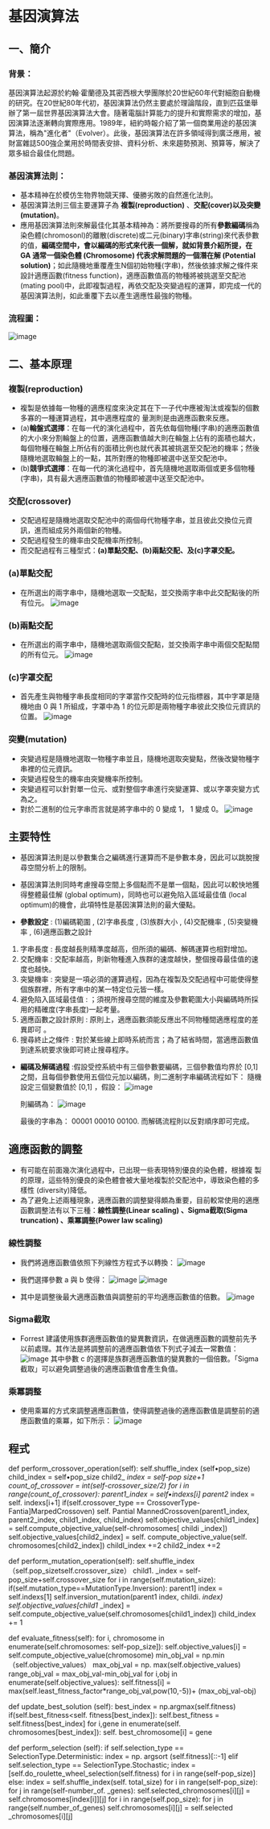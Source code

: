 
# 基因演算法
## 一、簡介

### 背景：

基因演算法起源於約翰·霍蘭德及其密西根大學團隊於20世紀60年代對細胞自動機的研究。在20世紀80年代初，基因演算法仍然主要處於理論階段，直到匹茲堡舉辦了第一屆世界基因演算法大會。隨著電腦計算能力的提升和實際需求的增加，基因演算法逐漸轉向實際應用。1989年，紐約時報介紹了第一個商業用途的基因演算法，稱為"進化者"（Evolver）。此後，基因演算法在許多領域得到廣泛應用，被財富雜誌500強企業用於時間表安排、資料分析、未來趨勢預測、預算等，解決了眾多組合最佳化問題。

### 基因演算法則：

* 基本精神在於模仿生物界物競天擇、優勝劣敗的自然進化法則。
* 基因演算法則三個主要運算子為 **複製(reproduction)** 、**交配(cover)**以及**突變(mutation)**。
* 應用基因演算法則來解最佳化其基本精神為：將所要搜尋的所有**參數編碼**稱為染色體(chromosonl)的離散(discrete)或二元(binary)字串(string)來代表參數的值，**編碼空間中，會以編碼的形式來代表一個解，就如背景介紹所提，在 GA 通常一個染色體 (Chromosome) 代表求解問題的一個潛在解 (Potential solution)**；如此隨機地重覆產生N個初始物種(字串)，然後依據求解之條件來設計適應函數(fitness function)，適應函數值高的物種將被挑選至交配池(mating pool)中，此即複製過程，再依交配及突變過程的運算，即完成一代的基因演算法則，如此重覆下去以產生適應性最強的物種。

### 流程圖：
![image](https://github.com/soon1110014/alg112a/assets/105185732/a88d88e0-3e8a-46fc-bd0b-582168789a79)

## 二、基本原理

### 複製(reproduction)
* 複製是依據每一物種的適應程度來決定其在下一子代中應被淘汰或複製的個數多寡的一種運算過程，其中適應程度的   量測則是由適應函數來反應。
* (a)**輪盤式選擇**：在每一代的演化過程中，首先依每個物種(字串)的適應函數值的大小來分割輪盤上的位置，適應函數值越大則在輪盤上佔有的面積也越大，每個物種在輪盤上所佔有的面積比例也就代表其被挑選至交配池的機率；然後隨機地選取輪盤上的一點，其所對應的物種即被選中送至交配池中。
* (b)**競爭式選擇**：在每一代的演化過程中，首先隨機地選取兩個或更多個物種(字串)，具有最大適應函數值的物種即被選中送至交配池中。

### 交配(crossover)
* 交配過程是隨機地選取交配池中的兩個母代物種字串，並且彼此交換位元資訊，進而組成另外兩個新的物種。
* 交配過程發生的機率由交配機率所控制。
* 而交配過程有三種型式：**(a)單點交配、(b)兩點交配、及(c)字罩交配。**

### (a)單點交配
* 在所選出的兩字串中，隨機地選取一交配點，並交換兩字串中此交配點後的所有位元。
![image](https://github.com/soon1110014/alg112a/assets/105185732/068919e8-7d6b-4ca2-b330-a10db4b36f15)

### (b)兩點交配
* 在所選出的兩字串中，隨機地選取兩個交配點，並交換兩字串中兩個交配點間的所有位元。 
![image](https://github.com/soon1110014/alg112a/assets/105185732/20dc0740-4d39-4f5d-a262-c2516a9dbc41)

### (c)字罩交配
* 首先產生與物種字串長度相同的字罩當作交配時的位元指標器，其中字罩是隨機地由 0 與 1 所組成，字罩中為 1 的位元即是兩物種字串彼此交換位元資訊的位置。
![image](https://github.com/soon1110014/alg112a/assets/105185732/dfad9103-3ea4-46df-954f-c542b666bf25)

### 突變(mutation)
* 突變過程是隨機地選取一物種字串並且，隨機地選取突變點，然後改變物種字串裡的位元資訊。
* 突變過程發生的機率由突變機率所控制。
* 突變過程可以針對單一位元、或對整個字串進行突變運算、或以字罩突變方式為之。
* 對於二進制的位元字串而言就是將字串中的 0 變成 1， 1 變成 0。
![image](https://github.com/soon1110014/alg112a/assets/105185732/3c7fc6d9-1f03-4c29-b5e1-993f7b78add7)

## 主要特性
* 基因演算法則是以參數集合之編碼進行運算而不是參數本身，因此可以跳脫搜尋空間分析上的限制。
* 基因演算法則同時考慮搜尋空間上多個點而不是單一個點，因此可以較快地獲得整體最佳解 (global optimum)，同時也可以避免陷入區域最佳值 (local optimum)的機會，此項特性是基因演算法則的最大優點。

* **參數設定** : (1)編碼範圍 , (2)字串長度 , (3)族群大小 , (4)交配機率 , (5)突變機率 , (6)適應函數之設計
1. 字串長度 : 長度越長則精準度越高，但所須的編碼、解碼運算也相對增加。 
2. 交配機率 : 交配率越高，則新物種進入族群的速度越快，整個搜尋最佳值的速度也越快。 
3. 突變機率 : 突變是一項必須的運算過程，因為在複製及交配過程中可能使得整個族群裡，所有字串中的某一特定位元皆一樣。 
4. 避免陷入區域最佳值 : ；須視所搜尋空間的維度及參數範圍大小與編碼時所採用的精確度(字串長度)一起考量。 
5. 適應函數之設計原則 : 原則上，適應函數須能反應出不同物種間適應程度的差異即可 。
6. 搜尋終止之條件 : 對於某些線上即時系統而言；為了結省時間，當適應函數值到達系統要求後即可終止搜尋程序。
* **編碼及解碼過程** :假設受控系統中有三個參數要編碼，三個參數值均界於 [0,1] 之間，且每個參數使用五個位元加以編碼，則二進制字串編碼流程如下： 
     隨機設定三個變數值於 [0,1] ，假設：
![image](https://github.com/soon1110014/alg112a/assets/105185732/95df3b5c-5068-430a-9af8-1e75c699a3b0)

     則編碼為： 
![image](https://github.com/soon1110014/alg112a/assets/105185732/512c4feb-f6e9-4256-b797-1c3d178b899b)

     最後的字串為： 00001 00010 00100. 而解碼流程則以反對順序即可完成。

## 適應函數的調整

* 有可能在前面幾次演化過程中，已出現一些表現特別優良的染色體，根據複 製的原理，這些特別優良的染色體會被大量地複製於交配池中，導致染色體的多樣性 (diversity)降低。
* 為了避免上述兩種現象，適應函數的調整變得頗為重要，目前較常使用的適應函數調整法有以下三種：**線性調整(Linear scaling) 、Sigma截取(Sigma truncation) 、乘冪調整(Power law scaling)**
### 線性調整
* 我們將適應函數值依照下列線性方程式予以轉換： 
![image](https://github.com/soon1110014/alg112a/assets/105185732/d2c32a64-8824-48d2-b471-2494125a5b81)

* 我們選擇參數 a 與 b 使得：
![image](https://github.com/soon1110014/alg112a/assets/105185732/6da62387-fe06-4a24-8ce4-0bde5b09a0ac)
![image](https://github.com/soon1110014/alg112a/assets/105185732/4b147252-416c-42f8-be7d-36336161c579)
* 其中是調整後最大適應函數值與調整前的平均適應函數值的倍數。
![image](https://github.com/soon1110014/alg112a/assets/105185732/8f4caab2-bdb3-4a3a-97fa-b919246f32f7)

### Sigma截取
* Forrest 建議使用族群適應函數值的變異數資訊，在做適應函數的調整前先予以前處理。其作法是將調整前的適應函數值依下列式子減去一常數值：
![image](https://github.com/soon1110014/alg112a/assets/105185732/76932aac-d43e-4e83-90c7-b101bf44c500)
其中參數 c 的選擇是族群適應函數值的變異數的一個倍數。「Sigma截取」可以避免調整過後的適應函數值會產生負值。
### 乘冪調整
* 使用乘冪的方式來調整適應函數值，使得調整過後的適應函數值是調整前的適應函數值的乘冪，如下所示：
![image](https://github.com/soon1110014/alg112a/assets/105185732/9bf42f52-b548-42c1-8f01-062486855b49)
## 程式

def perform_crossover_operation(self):
self.shuffle_index (self•pop_size)
child_index = self•pop_size child2_
_index = self-pop_
_size+1
count_of_crossover = int(self-crossover_size/2)
for i in range(count_of_crossover): parent1_index = self•indexs[i]
parent2_
index = self. indexs[i+1]
if(self.crossover_type == CrossoverType-Fantia]MarpedCrossoven)
self. Pantial MannedCrossoven(parent1_index, parent2_index, child1_index, child_index)
self.objective_values[child1_index] = self.compute_objective_value(self-chromosomes[ childi
_index])
self.objective_values[child2_index] = self. compute_objective_value(self. chromosomes[child2_index])
childl_index +=2
child2_index +=2

def perform_mutation_operation(self):
self.shuffle_index（self.pop_sizetself.crossover_size）
child1.
_index = self-pop_size+self.crossover_size
for i in range(self.mutation_size):
if(self.mutation_type==MutationType.Inversion):
parent1]
index = self.indexs[1]
self.inversion_mutation(parent1
index, childi.
_index)
self.objective_values[child1_ _index]
= self.compute_objective_value(self.chromosomes[child1_index])
child_index += 1

def evaluate_fitness(self):
for i, chromosome in enumerate(self.chromosomes: self-pop_size]):
self.objective_values[i] = self.compute_objective_value(chromosome)
min_obj_val = np.min（self.objective_values）
max_obj_val = np. max(self.objective_values)
range_obj_val = max_obj_val-min_obj_val
for i,obj in enumerate(self.objective_values):
self.fitness[i] = max(self.least_fitness_factor*range_obj_val,pow(10,-5))+
(max_obj_val-obj)

def update_best_solution (self):
best_index = np.argmax(self.fitness)
if(self.best_fitness<self. fitness[best_index]):
self.best_fitness = self.fitness[best_index]
for i,gene in enumerate(self. chromosomes[best_index]):
self. best_chromosome[i] = gene

def perform_selection (self):
if self.selection_type == SelectionType.Deterministic:
index = np. argsort (self.fitness)[::-1]
elif self.selection_type == SelectionType.Stochastic;
index = [self.do_roulette_wheel_selection(self.fitness) for i in range(self-pop_size)]
else:
index = self.shuffle_index(self. total_size)
for i in range(self-pop_size): for j in range(self-number_of.
_genes):
self.selected_chromosomes[i][j] =
self.chromosomes[index[i]][j]
for i in range(self.pop_size):
for j in range(self.number_of_genes)
self.chromosomes[i][j] = self.selected
_chromosomes[i][j]
